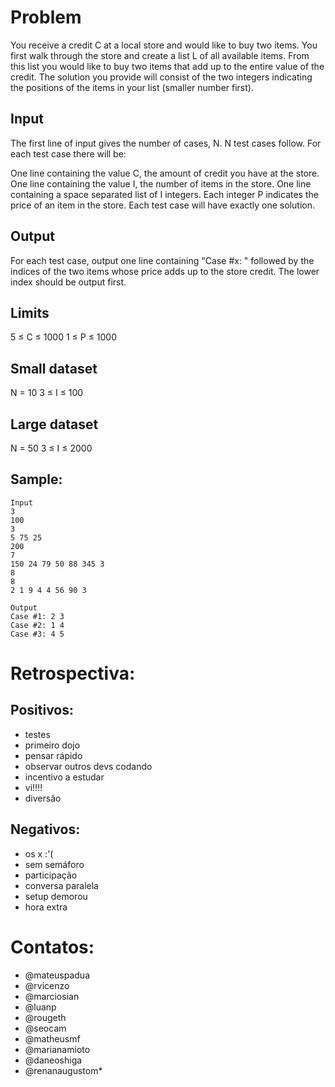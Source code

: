 Problem
=======

You receive a credit C at a local store and would like to buy two items. You first walk through the store and create a list L of all available items. From this list you would like to buy two items that add up to the entire value of the credit. The solution you provide will consist of the two integers indicating the positions of the items in your list (smaller number first).

Input
-----

The first line of input gives the number of cases, N. N test cases follow. For each test case there will be:

One line containing the value C, the amount of credit you have at the store.
One line containing the value I, the number of items in the store.
One line containing a space separated list of I integers. Each integer P indicates the price of an item in the store.
Each test case will have exactly one solution.

Output
-------

For each test case, output one line containing "Case #x: " followed by the indices of the two items whose price adds up to the store credit. The lower index should be output first.

Limits
------

5 ≤ C ≤ 1000
1 ≤ P ≤ 1000

Small dataset
-------------

N = 10
3 ≤ I ≤ 100

Large dataset
-------------

N = 50
3 ≤ I ≤ 2000 

Sample:
-------

```
Input
3
100
3
5 75 25
200
7
150 24 79 50 88 345 3
8
8
2 1 9 4 4 56 90 3

Output
Case #1: 2 3
Case #2: 1 4
Case #3: 4 5
```

Retrospectiva:
==============

Positivos:
----------

* testes
* primeiro dojo
* pensar rápido
* observar outros devs codando
* incentivo a estudar
* vi!!!!
* diversão
 
Negativos:
----------

* os x :'(
* sem semáforo
* participação
* conversa paralela
* setup demorou
* hora extra

Contatos:
=========

* @mateuspadua
* @rvicenzo
* @marciosian
* @luanp
* @rougeth
* @seocam
* @matheusmf
* @marianamioto
* @daneoshiga
* @renanaugustom* 
